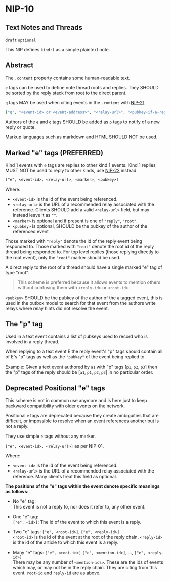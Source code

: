 # NIP-10

## Text Notes and Threads

`draft` `optional`

This NIP defines `kind:1` as a simple plaintext note.

## Abstract

The `.content` property contains some human-readable text.

`e` tags can be used to define note thread roots and replies. They SHOULD be sorted by the reply stack from root to the direct parent.

`q` tags MAY be used when citing events in the `.content` with [NIP-21](21.md).

```json
["q", "<event-id> or <event-address>", "<relay-url>", "<pubkey-if-a-regular-event>"]
```

Authors of the `e` and `q` tags SHOULD be added as `p` tags to notify of a new reply or quote.

Markup languages such as markdown and HTML SHOULD NOT be used.

## Marked "e" tags (PREFERRED)

Kind 1 events with `e` tags are replies to other kind 1 events. Kind 1 replies MUST NOT be used to reply to other kinds, use [NIP-22](22.md) instead.

`["e", <event-id>, <relay-url>, <marker>, <pubkey>]`

Where:

- `<event-id>` is the id of the event being referenced.
- `<relay-url>` is the URL of a recommended relay associated with the reference. Clients SHOULD add a valid `<relay-url>` field, but may instead leave it as `""`.
- `<marker>` is optional and if present is one of `"reply"`, `"root"`.
- `<pubkey>` is optional, SHOULD be the pubkey of the author of the referenced event

Those marked with `"reply"` denote the id of the reply event being responded to. Those marked with `"root"` denote the root id of the reply thread being responded to. For top level replies (those replying directly to the root event), only the `"root"` marker should be used.

A direct reply to the root of a thread should have a single marked "e" tag of type "root".

> This scheme is preferred because it allows events to mention others without confusing them with `<reply-id>` or `<root-id>`.

`<pubkey>` SHOULD be the pubkey of the author of the `e` tagged event, this is used in the outbox model to search for that event from the authors write relays where relay hints did not resolve the event.

## The "p" tag

Used in a text event contains a list of pubkeys used to record who is involved in a reply thread.

When replying to a text event E the reply event's "p" tags should contain all of E's "p" tags as well as the `"pubkey"` of the event being replied to.

Example: Given a text event authored by `a1` with "p" tags [`p1`, `p2`, `p3`] then the "p" tags of the reply should be [`a1`, `p1`, `p2`, `p3`]
in no particular order.

## Deprecated Positional "e" tags

This scheme is not in common use anymore and is here just to keep backward compatibility with older events on the network.

Positional `e` tags are deprecated because they create ambiguities that are difficult, or impossible to resolve when an event references another but is not a reply.

They use simple `e` tags without any marker.

`["e", <event-id>, <relay-url>]` as per NIP-01.

Where:

- `<event-id>` is the id of the event being referenced.
- `<relay-url>` is the URL of a recommended relay associated with the reference. Many clients treat this field as optional.

**The positions of the "e" tags within the event denote specific meanings as follows**:

- No "e" tag: <br>
  This event is not a reply to, nor does it refer to, any other event.

- One "e" tag: <br>
  `["e", <id>]`: The id of the event to which this event is a reply.

- Two "e" tags: `["e", <root-id>]`, `["e", <reply-id>]` <br>
  `<root-id>` is the id of the event at the root of the reply chain. `<reply-id>` is the id of the article to which this event is a reply.

- Many "e" tags: `["e", <root-id>]` `["e", <mention-id>]`, ..., `["e", <reply-id>]`<br>
  There may be any number of `<mention-ids>`. These are the ids of events which may, or may not be in the reply chain.
  They are citing from this event. `root-id` and `reply-id` are as above.
